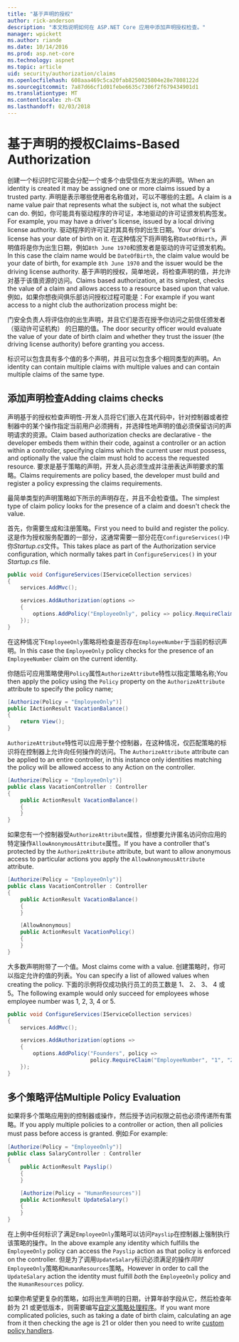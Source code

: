 ```yaml
---
title: "基于声明的授权"
author: rick-anderson
description: "本文档说明如何在 ASP.NET Core 应用中添加声明授权检查。"
manager: wpickett
ms.author: riande
ms.date: 10/14/2016
ms.prod: asp.net-core
ms.technology: aspnet
ms.topic: article
uid: security/authorization/claims
ms.openlocfilehash: 608aaa469c5ca20fab8250025804e28e7808122d
ms.sourcegitcommit: 7a87d66cf1d01febe6635c7306f2f679434901d1
ms.translationtype: MT
ms.contentlocale: zh-CN
ms.lasthandoff: 02/03/2018
---
```

# <a name="claims-based-authorization"></a><span data-ttu-id="43d3b-103">基于声明的授权</span><span class="sxs-lookup"><span data-stu-id="43d3b-103">Claims-Based Authorization</span></span>

<a name="security-authorization-claims-based"></a>

<span data-ttu-id="43d3b-104">创建一个标识时它可能会分配一个或多个由受信任方发出的声明。</span><span class="sxs-lookup"><span data-stu-id="43d3b-104">When an identity is created it may be assigned one or more claims issued by a trusted party.</span></span> <span data-ttu-id="43d3b-105">声明是表示哪些使用者名称值对，可以不哪些的主题。</span><span class="sxs-lookup"><span data-stu-id="43d3b-105">A claim is a name value pair that represents what the subject is, not what the subject can do.</span></span> <span data-ttu-id="43d3b-106">例如，你可能具有驱动程序的许可证，本地驱动的许可证颁发机构签发。</span><span class="sxs-lookup"><span data-stu-id="43d3b-106">For example, you may have a driver's license, issued by a local driving license authority.</span></span> <span data-ttu-id="43d3b-107">驱动程序的许可证对其具有你的出生日期。</span><span class="sxs-lookup"><span data-stu-id="43d3b-107">Your driver's license has your date of birth on it.</span></span> <span data-ttu-id="43d3b-108">在这种情况下将声明名称`DateOfBirth`，声明值将是你为出生日期，例如`8th June 1970`和颁发者是驱动的许可证颁发机构。</span><span class="sxs-lookup"><span data-stu-id="43d3b-108">In this case the claim name would be `DateOfBirth`, the claim value would be your date of birth, for example `8th June 1970` and the issuer would be the driving license authority.</span></span> <span data-ttu-id="43d3b-109">基于声明的授权，简单地说，将检查声明的值，并允许对基于该值资源的访问。</span><span class="sxs-lookup"><span data-stu-id="43d3b-109">Claims based authorization, at its simplest, checks the value of a claim and allows access to a resource based upon that value.</span></span> <span data-ttu-id="43d3b-110">例如，如果你想夜间俱乐部访问授权过程可能是：</span><span class="sxs-lookup"><span data-stu-id="43d3b-110">For example if you want access to a night club the authorization process might be:</span></span>

<span data-ttu-id="43d3b-111">门安全负责人将评估你的出生声明，并且它们是否在授予你访问之前信任颁发者 （驱动许可证机构） 的日期的值。</span><span class="sxs-lookup"><span data-stu-id="43d3b-111">The door security officer would evaluate the value of your date of birth claim and whether they trust the issuer (the driving license authority) before granting you access.</span></span>

<span data-ttu-id="43d3b-112">标识可以包含具有多个值的多个声明，并且可以包含多个相同类型的声明。</span><span class="sxs-lookup"><span data-stu-id="43d3b-112">An identity can contain multiple claims with multiple values and can contain multiple claims of the same type.</span></span>

## <a name="adding-claims-checks"></a><span data-ttu-id="43d3b-113">添加声明检查</span><span class="sxs-lookup"><span data-stu-id="43d3b-113">Adding claims checks</span></span>

<span data-ttu-id="43d3b-114">声明基于的授权检查声明性-开发人员将它们嵌入在其代码中，针对控制器或者控制器中的某个操作指定当前用户必须拥有，并选择性地声明的值必须保留访问的声明请求的资源。</span><span class="sxs-lookup"><span data-stu-id="43d3b-114">Claim based authorization checks are declarative - the developer embeds them within their code, against a controller or an action within a controller, specifying claims which the current user must possess, and optionally the value the claim must hold to access the requested resource.</span></span> <span data-ttu-id="43d3b-115">要求是基于策略的声明，开发人员必须生成并注册表达声明要求的策略。</span><span class="sxs-lookup"><span data-stu-id="43d3b-115">Claims requirements are policy based, the developer must build and register a policy expressing the claims requirements.</span></span>

<span data-ttu-id="43d3b-116">最简单类型的声明策略如下所示的声明存在，并且不会检查值。</span><span class="sxs-lookup"><span data-stu-id="43d3b-116">The simplest type of claim policy looks for the presence of a claim and doesn't check the value.</span></span>

<span data-ttu-id="43d3b-117">首先，你需要生成和注册策略。</span><span class="sxs-lookup"><span data-stu-id="43d3b-117">First you need to build and register the policy.</span></span> <span data-ttu-id="43d3b-118">这是作为授权服务配置的一部分，这通常需要一部分花在`ConfigureServices()`中你*Startup.cs*文件。</span><span class="sxs-lookup"><span data-stu-id="43d3b-118">This takes place as part of the Authorization service configuration, which normally takes part in `ConfigureServices()` in your *Startup.cs* file.</span></span>

```csharp
public void ConfigureServices(IServiceCollection services)
{
    services.AddMvc();

    services.AddAuthorization(options =>
    {
        options.AddPolicy("EmployeeOnly", policy => policy.RequireClaim("EmployeeNumber"));
    });
}
```

<span data-ttu-id="43d3b-119">在这种情况下`EmployeeOnly`策略将检查是否存在`EmployeeNumber`于当前的标识声明。</span><span class="sxs-lookup"><span data-stu-id="43d3b-119">In this case the `EmployeeOnly` policy checks for the presence of an `EmployeeNumber` claim on the current identity.</span></span>

<span data-ttu-id="43d3b-120">你随后可应用策略使用`Policy`属性`AuthorizeAttribute`特性以指定策略名称;</span><span class="sxs-lookup"><span data-stu-id="43d3b-120">You then apply the policy using the `Policy` property on the `AuthorizeAttribute` attribute to specify the policy name;</span></span>

```csharp
[Authorize(Policy = "EmployeeOnly")]
public IActionResult VacationBalance()
{
    return View();
}
```

<span data-ttu-id="43d3b-121">`AuthorizeAttribute`特性可以应用于整个控制器，在这种情况，仅匹配策略的标识将在控制器上允许向任何操作的访问。</span><span class="sxs-lookup"><span data-stu-id="43d3b-121">The `AuthorizeAttribute` attribute can be applied to an entire controller, in this instance only identities matching the policy will be allowed access to any Action on the controller.</span></span>

```csharp
[Authorize(Policy = "EmployeeOnly")]
public class VacationController : Controller
{
    public ActionResult VacationBalance()
    {
    }
}
```

<span data-ttu-id="43d3b-122">如果您有一个控制器受`AuthorizeAttribute`属性，但想要允许匿名访问你应用的特定操作`AllowAnonymousAttribute`属性。</span><span class="sxs-lookup"><span data-stu-id="43d3b-122">If you have a controller that's protected by the `AuthorizeAttribute` attribute, but want to allow anonymous access to particular actions you apply the `AllowAnonymousAttribute` attribute.</span></span>

```csharp
[Authorize(Policy = "EmployeeOnly")]
public class VacationController : Controller
{
    public ActionResult VacationBalance()
    {
    }

    [AllowAnonymous]
    public ActionResult VacationPolicy()
    {
    }
}
```

<span data-ttu-id="43d3b-123">大多数声明附带了一个值。</span><span class="sxs-lookup"><span data-stu-id="43d3b-123">Most claims come with a value.</span></span> <span data-ttu-id="43d3b-124">创建策略时，你可以指定允许的值的列表。</span><span class="sxs-lookup"><span data-stu-id="43d3b-124">You can specify a list of allowed values when creating the policy.</span></span> <span data-ttu-id="43d3b-125">下面的示例将仅成功执行员工的员工数是 1、 2、 3、 4 或 5。</span><span class="sxs-lookup"><span data-stu-id="43d3b-125">The following example would only succeed for employees whose employee number was 1, 2, 3, 4 or 5.</span></span>

```csharp
public void ConfigureServices(IServiceCollection services)
{
    services.AddMvc();

    services.AddAuthorization(options =>
    {
        options.AddPolicy("Founders", policy =>
                          policy.RequireClaim("EmployeeNumber", "1", "2", "3", "4", "5"));
    });
}
```

## <a name="multiple-policy-evaluation"></a><span data-ttu-id="43d3b-126">多个策略评估</span><span class="sxs-lookup"><span data-stu-id="43d3b-126">Multiple Policy Evaluation</span></span>

<span data-ttu-id="43d3b-127">如果将多个策略应用到的控制器或操作，然后授予访问权限之前也必须传递所有策略。</span><span class="sxs-lookup"><span data-stu-id="43d3b-127">If you apply multiple policies to a controller or action, then all policies must pass before access is granted.</span></span> <span data-ttu-id="43d3b-128">例如:</span><span class="sxs-lookup"><span data-stu-id="43d3b-128">For example:</span></span>

```csharp
[Authorize(Policy = "EmployeeOnly")]
public class SalaryController : Controller
{
    public ActionResult Payslip()
    {
    }

    [Authorize(Policy = "HumanResources")]
    public ActionResult UpdateSalary()
    {
    }
}
```

<span data-ttu-id="43d3b-129">在上例中任何标识了满足`EmployeeOnly`策略可以访问`Payslip`在控制器上强制执行该策略的操作。</span><span class="sxs-lookup"><span data-stu-id="43d3b-129">In the above example any identity which fulfills the `EmployeeOnly` policy can access the `Payslip` action as that policy is enforced on the controller.</span></span> <span data-ttu-id="43d3b-130">但是为了调用`UpdateSalary`标识必须满足的操作*同时*`EmployeeOnly`策略和`HumanResources`策略。</span><span class="sxs-lookup"><span data-stu-id="43d3b-130">However in order to call the `UpdateSalary` action the identity must fulfill *both* the `EmployeeOnly` policy and the `HumanResources` policy.</span></span>

<span data-ttu-id="43d3b-131">如果你希望更复杂的策略，如将出生声明的日期，计算年龄字段从它，然后检查年龄为 21 或更低版本，则需要编写[自定义策略处理程序](policies.md)。</span><span class="sxs-lookup"><span data-stu-id="43d3b-131">If you want more complicated policies, such as taking a date of birth claim, calculating an age from it then checking the age is 21 or older then you need to write [custom policy handlers](policies.md).</span></span>
